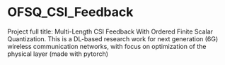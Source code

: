 # OFSQ_CSI_Feedback
Project full title: Multi-Length CSI Feedback With Ordered Finite Scalar Quantization. This is a DL-based research work for next generation (6G) wireless communication networks, with focus on optimization of the physical layer (made with pytorch)
